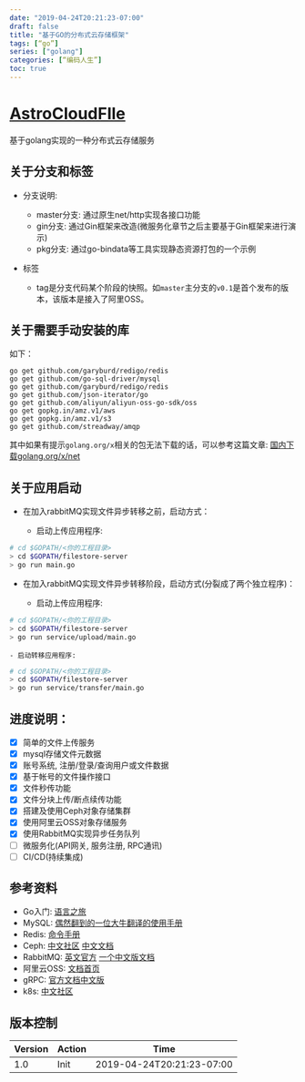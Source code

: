 ```yaml
---
date: "2019-04-24T20:21:23-07:00"
draft: false
title: "基于GO的分布式云存储框架"
tags: [“go”]
series: ["golang"]
categories: [“编码人生”]
toc: true
---
```

# [AstroCloudFIle](https://github.com/astr0mfly/AstroCloudFile)

基于golang实现的一种分布式云存储服务

## 关于分支和标签

- 分支说明:
    - master分支: 通过原生net/http实现各接口功能
    - gin分支: 通过Gin框架来改造(微服务化章节之后主要基于Gin框架来进行演示)
    - pkg分支: 通过go-bindata等工具实现静态资源打包的一个示例

- 标签
    - tag是分支代码某个阶段的快照。如`master`主分支的`v0.1`是首个发布的版本，该版本是接入了阿里OSS。

## 关于需要手动安装的库

如下：
```shell
go get github.com/garyburd/redigo/redis
go get github.com/go-sql-driver/mysql
go get github.com/garyburd/redigo/redis
go get github.com/json-iterator/go
go get github.com/aliyun/aliyun-oss-go-sdk/oss
go get gopkg.in/amz.v1/aws
go get gopkg.in/amz.v1/s3
go get github.com/streadway/amqp
```
其中如果有提示`golang.org/x`相关的包无法下载的话，可以参考这篇文章:
[国内下载golang.org/x/net](https://astr0mfly.github.io/blog/2019-04/go-国内下载官方工具/)

## 关于应用启动

- 在加入rabbitMQ实现文件异步转移之前，启动方式：

    - 启动上传应用程序:
```bash
# cd $GOPATH/<你的工程目录>
> cd $GOPATH/filestore-server
> go run main.go
```

- 在加入rabbitMQ实现文件异步转移阶段，启动方式(分裂成了两个独立程序)：

    - 启动上传应用程序:
```bash
# cd $GOPATH/<你的工程目录>
> cd $GOPATH/filestore-server
> go run service/upload/main.go
```

    - 启动转移应用程序:
```bash
# cd $GOPATH/<你的工程目录>
> cd $GOPATH/filestore-server
> go run service/transfer/main.go
```

## 进度说明：
* [x] 简单的文件上传服务
* [x] mysql存储文件元数据
* [x] 账号系统, 注册/登录/查询用户或文件数据
* [x] 基于帐号的文件操作接口
* [x] 文件秒传功能
* [x] 文件分块上传/断点续传功能
* [x] 搭建及使用Ceph对象存储集群
* [x] 使用阿里云OSS对象存储服务
* [x] 使用RabbitMQ实现异步任务队列
* [ ] 微服务化(API网关, 服务注册, RPC通讯)
* [ ] CI/CD(持续集成)

## 参考资料

- Go入门: [语言之旅](https://tour.go-zh.org/welcome/1)
- MySQL: [偶然翻到的一位大牛翻译的使用手册](https://chhy2009.github.io/document/mysql-reference-manual.pdf)
- Redis: [命令手册](http://redisdoc.com/)
- Ceph: [中文社区](http://ceph.org.cn/) [中文文档](http://docs.ceph.org.cn/)
- RabbitMQ: [英文官方](http://www.rabbitmq.com/getstarted.html) [一个中文版文档](http://rabbitmq.mr-ping.com/)
- 阿里云OSS: [文档首页](https://help.aliyun.com/product/31815.html?spm=a2c4g.750001.3.1.47287b13LQI3Ah)
- gRPC: [官方文档中文版](http://doc.oschina.net/grpc?t=56831)
- k8s: [中文社区](https://www.kubernetes.org.cn/docs)

## 版本控制

| Version | Action                   | Time       |
| ------- | ------------------------ | ---------- |
| 1.0     | Init                     | 2019-04-24T20:21:23-07:00|
